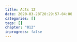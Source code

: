 ```yaml
---
title: Acts 12
date: 2020-03-28T20:29:57-04:00
categories: []
tags: []
chapter: "012"
inprogress: false
---
```


